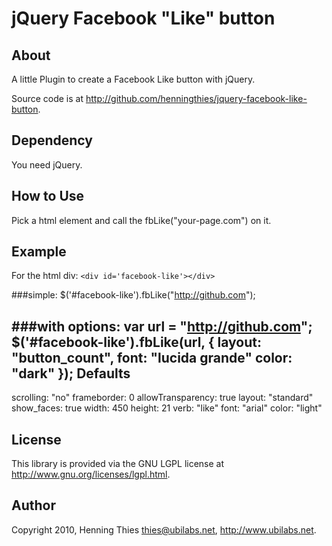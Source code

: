 jQuery Facebook "Like" button
==============================

About
-----

A little Plugin to create a Facebook Like button with jQuery.

Source code is at http://github.com/henningthies/jquery-facebook-like-button.

Dependency
----------
You need jQuery.

How to Use
----------

Pick a html element and call the fbLike("your-page.com") on it.


Example
-------

For the html div:
  `<div id='facebook-like'></div>`

###simple:
  $('#facebook-like').fbLike("http://github.com");


###with options:
  var url = "http://github.com";
  $('#facebook-like').fbLike(url, {
    layout: "button_count",
    font: "lucida grande"
    color: "dark"
  }); 
Defaults
--------  
  scrolling: "no"
  frameborder: 0
  allowTransparency: true
  layout: "standard"
  show_faces: true
  width: 450
  height: 21
  verb: "like"
  font: "arial"
  color: "light"

License
-------
This library is provided via the GNU LGPL license at http://www.gnu.org/licenses/lgpl.html.

Author
------
Copyright 2010, Henning Thies <thies@ubilabs.net>, 
http://www.ubilabs.net.
